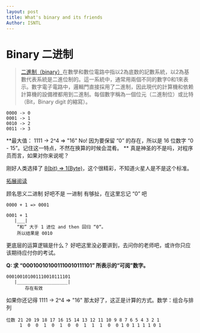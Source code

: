 ```yaml
---
layout: post
title: What's binary and its friends
Author: ISNTL
---
```

# Binary 二进制
> [二進制（binary）](https://zh.wikipedia.org/wiki/%E4%BA%8C%E8%BF%9B%E5%88%B6)在數學和數位電路中指以2為底数的記數系統，以2為基數代表系統是二進位制的。這一系統中，通常用兩個不同的數字0和1來表示。數字電子電路中，邏輯門直接採用了二進制，因此現代的計算機和依赖計算機的設備裡都用到二進制。每個數字稱為一個位元（二進制位）或比特（Bit，Binary digit 的縮寫）。

```
0000 -> 0
0001 -> 1
0010 -> 2
0011 -> 3
```

**最大值： 1111 -> 2^4 => "16" No! 因为要保留 “0” 的存在，所以是 16 位数字 “0 - 15”。记住这一特点，不然在换算的时候会混肴。 ** 真是神圣的不是吗，对程序员而言，如果对你来说呢？

刚好人类选择了 [8(bit) => 1(Byte)](https://stackoverflow.com/questions/42842662/why-is-1-byte-equal-to-8-bits#:~:text=I%27ts%20been%20a,for%20our%20purposes.)，这个很精彩，不知道火星人是不是这个标准。

[拓展阅读](https://www.cs.cmu.edu/~fgandon/documents/lecture/uk1999/binary/HandOut.pdf)

顾名思义二进制 好吧不是 一进制 有够扯，在这里忘记 “0” 吧<br>
```
0000 + 1 => 0001

0001 + 1
   |___|
    “和” 大于 1 进位 and then 回归 “0“。
    所以结果是 0010
```

更底层的运算逻辑是什么？ 好吧这里没必要讲到，去问你的老师吧，或许你只应该期待应付你的考试。

**Q: 求 “000100101001110010111101” 所表示的“可阅”数字。**
```
000100101001110010111101
   |___________________|
       存在有效
```
如果你还记得 1111 -> 2^4 => "16" 那太好了，这正是计算的方式。数学：组合与排列
```
位数 21 20 19 18 17 16 15 14 13 12 11 10 9 8 7 6 5 4 3 2 1
     1  0  0  1  0  1  0  0  1  1  1  0  0 1 0 1 1 1 1 0 1
```
